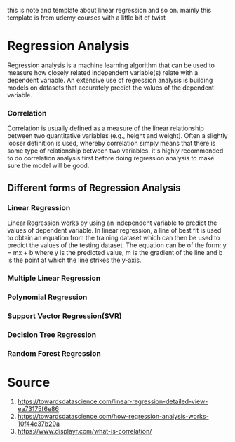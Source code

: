 this is note and template about linear regression and so on. mainly this template is from udemy courses with a little bit of twist

# Regression Analysis

Regression analysis is a machine learning algorithm that can be used to measure how closely related independent variable(s) relate with a dependent variable. An extensive use of regression analysis is building models on datasets that accurately predict the values of the dependent variable.

### Correlation 
Correlation is usually defined as a measure of the linear relationship between two quantitative variables (e.g., height and weight). Often a slightly looser definition is used, whereby correlation simply means that there is some type of relationship between two variables. it's highly recommended to do correlation analysis first before doing regression analysis to make sure the model will be good.

## Different forms of Regression Analysis
 ### Linear Regression
Linear Regression works by using an independent variable to predict the values of dependent variable.
In linear regression, a line of best fit is used to obtain an equation from the training dataset which can then be used to predict the values of the testing dataset. The equation can be of the form: y = mx + b 
where y is the predicted value, m is the gradient of the line and b is the point at which the line strikes the y-axis.

 ### Multiple Linear Regression
 
 ### Polynomial Regression
 
 ### Support Vector Regression(SVR)
 
 ### Decision Tree Regression 
 
 ### Random Forest Regression

# Source
1. https://towardsdatascience.com/linear-regression-detailed-view-ea73175f6e86
2. https://towardsdatascience.com/how-regression-analysis-works-10f44c37b20a
3. https://www.displayr.com/what-is-correlation/
